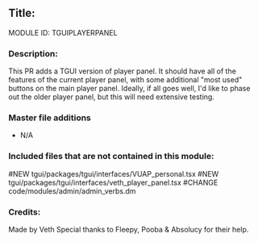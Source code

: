 ## Title: <!--Title of your addition-->

<!-- uppercase, underscore_connected name of your module, that you use to mark files-->
MODULE ID: TGUIPLAYERPANEL 

### Description:
This PR adds a TGUI version of player panel. It should have all of the features of the current player panel, with some additional "most used" buttons on the main player panel. Ideally, if all goes well, I'd like to phase out the older player panel, but this will need extensive testing.

### Master file additions

- N/A
<!-- Any master file changes you've made to existing master files or if you've added a new master file. Please mark either as #NEW or #CHANGE -->

### Included files that are not contained in this module:

#NEW tgui/packages/tgui/interfaces/VUAP_personal.tsx
#NEW tgui/packages/tgui/interfaces/veth_player_panel.tsx
#CHANGE code/modules/admin/admin_verbs.dm


<!-- Likewise, be it a non-modular file or a modular one that's not contained within the folder belonging to this specific module, it should be mentioned here -->

### Credits:

<!-- Here go the credits to you, dear coder, and in case of collaborative work or ports, credits to the original source of the code -->
<!-- Original Coders -->
Made by Veth
Special thanks to Fleepy, Pooba & Absolucy for their help. 

